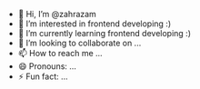 - 👋 Hi, I’m @zahrazam
- 👀 I’m interested in frontend developing :)
- 🌱 I’m currently learning frontend developing :)
- 💞️ I’m looking to collaborate on ...
- 📫 How to reach me ...
- 😄 Pronouns: ...
- ⚡ Fun fact: ...

<!---
zahrazam/zahrazam is a ✨ special ✨ repository because its `README.md` (this file) appears on your GitHub profile.
You can click the Preview link to take a look at your changes.
--->
